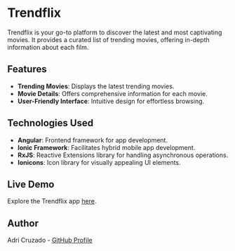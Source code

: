 # Trendflix

Trendflix is your go-to platform to discover the latest and most captivating movies. It provides a curated list of trending movies, offering in-depth information about each film.

## Features

- **Trending Movies**: Displays the latest trending movies.
- **Movie Details**: Offers comprehensive information for each movie.
- **User-Friendly Interface**: Intuitive design for effortless browsing.

## Technologies Used

- **Angular**: Frontend framework for app development.
- **Ionic Framework**: Facilitates hybrid mobile app development.
- **RxJS**: Reactive Extensions library for handling asynchronous operations.
- **Ionicons**: Icon library for visually appealing UI elements.

## Live Demo

Explore the Trendflix app [here](https://trendflix.netlify.app/).

## Author

Adri Cruzado - [GitHub Profile](https://github.com/adricruzado)
